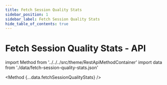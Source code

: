 ```yaml
---
title: Fetch Session Quality Stats
sidebar_position: 1
sidebar_label: Fetch Session Quality Stats
hide_table_of_contents: true
---
```


# Fetch Session Quality Stats - API

import Method from '../../../src/theme/RestApiMethodContainer'
import data from './data/fetch-session-quality-stats.json'

<Method
{...data.fetchSessionQualityStats}
/>
